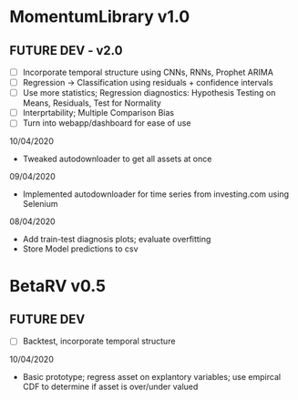 # MomentumLibrary v1.0 

## FUTURE DEV - v2.0

- [ ] Incorporate temporal structure using CNNs, RNNs, Prophet ARIMA
- [ ] Regression -> Classification using residuals + confidence intervals
- [ ] Use more statistics; Regression diagnostics:  Hypothesis Testing on Means, Residuals, Test for Normality
- [ ] Interprtability; Multiple Comparison Bias
- [ ] Turn into webapp/dashboard for ease of use

10/04/2020
+ Tweaked autodownloader to get all assets at once


09/04/2020
+ Implemented autodownloader for time series from investing.com using Selenium


08/04/2020
+ Add train-test diagnosis plots; evaluate overfitting
+ Store Model predictions to csv


# BetaRV v0.5

## FUTURE DEV

- [ ] Backtest, incorporate temporal structure

10/04/2020

+ Basic prototype; regress asset on explantory variables; use empircal CDF to determine if asset is over/under valued
